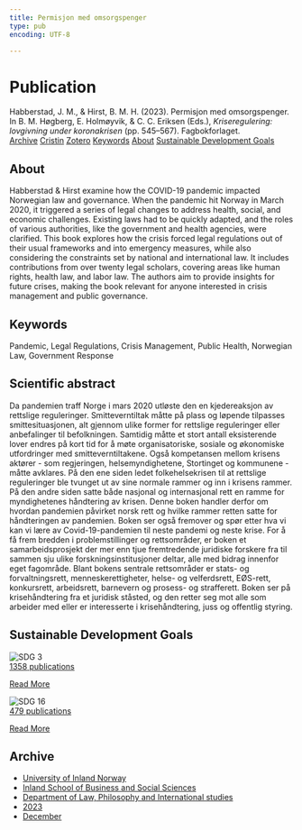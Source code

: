 ```yaml
---
title: Permisjon med omsorgspenger
type: pub
encoding: UTF-8

---
```

<h1>Publication</h1>
<article id="csl-bib-container-94ZDFYS2" class="csl-bib-container">
  <div class="csl-bib-body"> <div class="csl-entry">Habberstad, J. M., &#38; Hirst, B. M. H. (2023). Permisjon med omsorgspenger. In B. M. Høgberg, E. Holmøyvik, &#38; C. C. Eriksen (Eds.), <i>Kriseregulering: lovgivning under koronakrisen</i> (pp. 545–567). Fagbokforlaget.</div> </div>
  <div class="csl-bib-buttons">
    <a href="#taxonomy-article-94ZDFYS2" alt="archive" class="csl-bib-button">Archive</a>
    <a href="https://app.cristin.no/results/show.jsf?id=2216231" alt="Cristin" class="csl-bib-button">Cristin</a>
    <a href="http://zotero.org/groups/5881554/items/94ZDFYS2" alt="Zotero" class="csl-bib-button">Zotero</a>
    <a href="#keywords-article-94ZDFYS2" alt="keywords" class="csl-bib-button">Keywords</a>
    <a href="#about-article-94ZDFYS2" alt="about_pub" class="csl-bib-button">About</a>
    <a href="#sdg-article-94ZDFYS2" alt="sdg" class="csl-bib-button">Sustainable Development Goals</a>
  </div>
  <div id="csl-bib-meta-container-94ZDFYS2"></div>
</article>
<div id="csl-bib-meta-94ZDFYS2" class="csl-bib-meta">
  <article id="about-article-94ZDFYS2" class="about_pub-article">
    <h1>About</h1>
    Habberstad & Hirst examine how the COVID-19 pandemic impacted Norwegian law and governance. When the pandemic hit Norway in March 2020, it triggered a series of legal changes to address health, social, and economic challenges. Existing laws had to be quickly adapted, and the roles of various authorities, like the government and health agencies, were clarified. This book explores how the crisis forced legal regulations out of their usual frameworks and into emergency measures, while also considering the constraints set by national and international law. It includes contributions from over twenty legal scholars, covering areas like human rights, health law, and labor law. The authors aim to provide insights for future crises, making the book relevant for anyone interested in crisis management and public governance.
  </article>
  <article id="keywords-article-94ZDFYS2" class="keywords-article">
    <h1>Keywords</h1>
    Pandemic, Legal Regulations, Crisis Management, Public Health, Norwegian Law, Government Response
  </article>
  <article id="abstract-article-94ZDFYS2" class="abstract-article">
    <h1>Scientific abstract</h1>
    Da pandemien traff Norge i mars 2020 utløste den en kjedereaksjon av rettslige reguleringer. Smitteverntiltak måtte på plass og løpende tilpasses smittesituasjonen, alt gjennom ulike former for rettslige reguleringer eller anbefalinger til befolkningen. Samtidig måtte et stort antall eksisterende lover endres på kort tid for å møte organisatoriske, sosiale og økonomiske utfordringer med smitteverntiltakene. Også kompetansen mellom krisens aktører - som regjeringen, helsemyndighetene, Stortinget og kommunene - måtte avklares. På den ene siden ledet folkehelsekrisen til at rettslige reguleringer ble tvunget ut av sine normale rammer og inn i krisens rammer. På den andre siden satte både nasjonal og internasjonal rett en ramme for myndighetenes håndtering av krisen. Denne boken handler derfor om hvordan pandemien påvirket norsk rett og hvilke rammer retten satte for håndteringen av pandemien. Boken ser også fremover og spør etter hva vi kan vi lære av Covid-19-pandemien til neste pandemi og neste krise. For å få frem bredden i problemstillinger og rettsområder, er boken et samarbeidsprosjekt der mer enn tjue fremtredende juridiske forskere fra til sammen sju ulike forskningsinstitusjoner deltar, alle med bidrag innenfor eget fagområde. Blant bokens sentrale rettsområder er stats- og forvaltningsrett, menneskerettigheter, helse- og velferdsrett, EØS-rett, konkursrett, arbeidsrett, barnevern og prosess- og strafferett. Boken ser på krisehåndtering fra et juridisk ståsted, og den retter seg mot alle som arbeider med eller er interesserte i krisehåndtering, juss og offentlig styring.
  </article>
  <article id="sdg-article-94ZDFYS2" class="sdg-article">
    <h1>Sustainable Development Goals</h1>
    <div class="sdg-container"><div id="sdg3" class="sdg">
        <img src="{{< params subfolder >}}images/sdg/sdg03_en.png" class="image" alt="SDG 3">
        <div class="sdg-overlay">
          <a href="{{< params subfolder >}}en/archive/?sdg=3#archive" class="sdg-publication-count"><span>1358</span> publications</a>
          <p><a href="https://sdgs.un.org/goals/goal3" class="sdg-read-more">Read More</a></p>
        </div>
      </div> <div id="sdg16" class="sdg">
        <img src="{{< params subfolder >}}images/sdg/sdg16_en.png" class="image" alt="SDG 16">
        <div class="sdg-overlay">
          <a href="{{< params subfolder >}}en/archive/?sdg=16#archive" class="sdg-publication-count"><span>479</span> publications</a>
          <p><a href="https://sdgs.un.org/goals/goal16" class="sdg-read-more">Read More</a></p>
        </div>
      </div></div>
  </article>
  <article id="taxonomy-article-94ZDFYS2" class="taxonomy-article">
    <h1>Archive</h1>
    <ul>
      <li><a href="{{< params subfolder >}}en/archive/?key=3DCRN523">University of Inland Norway</a></li>
      <li><a href="{{< params subfolder >}}en/archive/?key=DU8Q9LN9">Inland School of Business and Social Sciences</a></li>
      <li><a href="{{< params subfolder >}}en/archive/?key=ITYAG68H">Department of Law, Philosophy and International studies</a></li>
      <li><a href="{{< params subfolder >}}en/archive/?key=8Y35X54R">2023</a></li>
      <li><a href="{{< params subfolder >}}en/archive/?key=X4W8KQ7V">December</a></li>
    </ul>
  </article>
</div>

